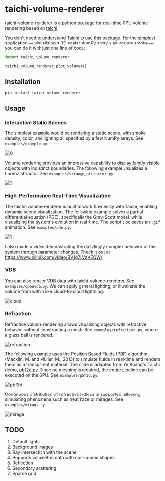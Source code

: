 # taichi-volume-renderer
taichi-volume-renderer is a python package for real-time GPU volume rendering based on [taichi](https://github.com/taichi-dev/taichi).

You don't need to understand Taichi to use this package. For the simplest application — visualizing a 3D scalar NumPy array `a` as volume smoke — you can do it with just one line of code:

```python
import taichi_volume_renderer

taichi_volume_renderer.plot_volume(a)
```

## Installation

```bash
pip install taichi-volume-renderer
```

## Usage

### Interactive Static Scenes

The simplest example would be rendering a static scene, with smoke density, color, and lighting all specified by a few NumPy arrays. See `examples/example.py`.

![0](/images/0.jpg)

Volume rendering provides an impressive capability to display faintly visible objects with indistinct boundaries. The following example visualizes a Lorenz attractor. See `examples/strange_attractor.py`.

![2](/images/lorenz-attractor.jpg)

### High-Performance Real-Time Visualization

The taichi-volume-renderer is built to work flawlessly with Taichi, enabling dynamic scene visualization. The following example solves a partial differential equation (PDE), specifically the Gray-Scott model, while visualizing the system's evolution in real-time. The script also saves an `.gif` animation. See `examples/pde.py`.

![1](/images/pde.gif)

I also made a video demonstrating the dazzlingly complex behavior of this system through parameter changes. Check it out at https://www.bilibili.com/video/BV1g7LVzVEQW/

### VDB

You can also render VDB data with taichi-volume-renderer. See `examples/openvdb.py`. We can apply general lighting, or illuminate the volume from within like cloud-to-cloud lightning.

![cloud](images/cloud.jpg)

### Refraction

Refractive volume rendering allows visualizing objects with refractive behavior without constructing a mesh. See `examples/refraction.py`, where a glass ball is rendered.

![refraction](images/refraction.png)

The following example uses the Position Based Fluids (PBF) algorithm (Macklin, M. and Müller, M., 2013) to simulate fluids in real-time and renders them as a transparent material. The code is adapted from Ye Kuang's Taichi demo, [pbf2d.py](https://github.com/taichi-dev/taichi/blob/master/python/taichi/examples/simulation/pbf2d.py). Since no meshing is required, the entire pipeline can be executed on the GPU. See `examples/pbf3d.py`.

![pbf3d](images/pbf3d.gif)

Continuous distribution of refractive indices is supported, allowing simulating phenomena such as heat haze or mirages. See `examples/mirage.py`.

![mirage](images/mirage.jpg)

## TODO

1. Default lights
2. Background images
3. Ray intersection with the scene
4. Supports volumetric data with non-cuboid shapes
5. Reflection
6. Secondary scattering
7. Sparse grid
